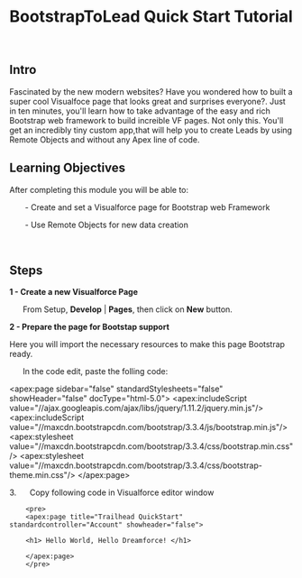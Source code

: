 # BootstrapToLead Quick Start Tutorial 

&nbsp;

## Intro 

Fascinated by the new modern websites? Have you wondered how to built a super cool Visualfoce page that looks great and surprises everyone?. Just in ten minutes, you'll learn how to take advantage of the easy and rich Bootstrap web framework to build increible VF pages. Not only this. You'll get an incredibly tiny custom app,that will help you to create Leads by using Remote Objects and without any Apex line of code. 

## Learning Objectives

After completing this module you will be able to:

&nbsp;&nbsp;&nbsp;&nbsp;&nbsp;&nbsp; - Create and set a Visualforce page for Bootstrap web Framework

&nbsp;&nbsp;&nbsp;&nbsp;&nbsp;&nbsp; - Use Remote Objects for new data creation

&nbsp;

## Steps

**1 - Create a new Visualforce Page**

&nbsp;&nbsp;&nbsp;&nbsp;&nbsp; From Setup, **Develop** | **Pages**, then click on **New** button.

**2 - Prepare the page for Bootstap support**

Here you will import the necessary resources to make this page Bootstrap ready.

&nbsp;&nbsp;&nbsp;&nbsp;&nbsp; In the code edit, paste the folling code:

<apex:page sidebar="false" standardStylesheets="false" showHeader="false" docType="html-5.0">
    <apex:includeScript value="//ajax.googleapis.com/ajax/libs/jquery/1.11.2/jquery.min.js"/>
    <apex:includeScript value="//maxcdn.bootstrapcdn.com/bootstrap/3.3.4/js/bootstrap.min.js"/>
    <apex:stylesheet value="//maxcdn.bootstrapcdn.com/bootstrap/3.3.4/css/bootstrap.min.css"/>
    <apex:stylesheet value="//maxcdn.bootstrapcdn.com/bootstrap/3.3.4/css/bootstrap-theme.min.css"/>
</apex:page>    

3.&nbsp;&nbsp;&nbsp;&nbsp;&nbsp; Copy following code in Visualforce editor window


		<pre>
		<apex:page title="Trailhead QuickStart" standardcontroller="Account" showheader="false">

		<h1> Hello World, Hello Dreamforce! </h1>

		</apex:page>
		</pre>
